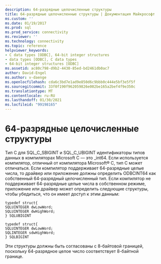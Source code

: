 ```yaml
---
description: 64-разрядные целочисленные структуры
title: 64-разрядные целочисленные структуры | Документация Майкрософт
ms.custom: ''
ms.date: 01/19/2017
ms.prod: sql
ms.prod_service: connectivity
ms.reviewer: ''
ms.technology: connectivity
ms.topic: reference
helpviewer_keywords:
- C data types [ODBC], 64-bit integer structures
- data types [ODBC], C data types
- 64-bit integer structures [ODBC]
ms.assetid: ac80c798-d9b2-4430-85ed-bd2461db0ac7
author: David-Engel
ms.author: v-daenge
ms.openlocfilehash: cda6c3bd7e1ad9e850d6c9bbb0c444e5bf3e5f5f
ms.sourcegitcommit: 33f0f190f962059826e002be165a2bef4f9e350c
ms.translationtype: MT
ms.contentlocale: ru-RU
ms.lasthandoff: 01/30/2021
ms.locfileid: "99198165"
---
```

# <a name="64-bit-integer-structures"></a>64-разрядные целочисленные структуры
Тип C для SQL_C_SBIGINT и SQL_C_UBIGINT идентификаторы типов данных в компиляторах Microsoft C — это _int64. Если используется компилятор, отличный от компилятора Microsoft® C, тип C может отличаться. Если компилятор поддерживает 64-разрядные целые числа, то драйвер или приложение должны определить ODBCINT64 как собственный 64-разрядный целочисленный тип. Если компилятор не поддерживает 64-разрядные целые числа в собственном режиме, приложение или драйвер может определить следующие структуры, чтобы убедиться, что он имеет доступ к этим данным:  
  
```  
typedef struct{  
SQLUINTEGER dwLowWord;  
SQLUINTEGER dwHighWord;  
} SQLUBIGINT  
  
typedef struct{  
SQLUINTEGER dwLowWord;  
SQLINTEGER sdwHighWord;  
} SQLBIGINT  
```  
  
 Эти структуры должны быть согласованы с 8-байтовой границей, поскольку 64-разрядное целое число соответствует 8-байтной границе.
